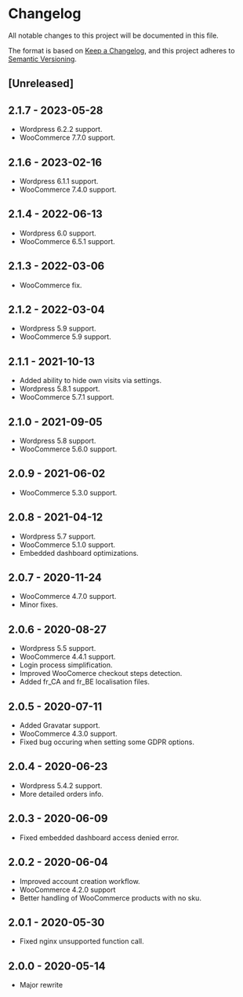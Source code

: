 # Changelog

All notable changes to this project will be documented in this file.

The format is based on [Keep a Changelog](https://keepachangelog.com/en/1.0.0/),
and this project adheres to [Semantic Versioning](https://semver.org/spec/v2.0.0.html).

## [Unreleased]

## 2.1.7 - 2023-05-28

- Wordpress 6.2.2 support.
- WooCommerce 7.7.0 support.

## 2.1.6 - 2023-02-16

- Wordpress 6.1.1 support.
- WooCommerce 7.4.0 support.

## 2.1.4 - 2022-06-13

- Wordpress 6.0 support.
- WooCommerce 6.5.1 support.


## 2.1.3 - 2022-03-06

- WooCommerce fix.

## 2.1.2 - 2022-03-04

- Wordpress 5.9 support.
- WooCommerce 5.9 support.

## 2.1.1 - 2021-10-13

- Added ability to hide own visits via settings.
- Wordpress 5.8.1 support.
- WooCommerce 5.7.1 support.

## 2.1.0 - 2021-09-05

- Wordpress 5.8 support.
- WooCommerce 5.6.0 support.

## 2.0.9 - 2021-06-02

- WooCommerce 5.3.0 support.

## 2.0.8 - 2021-04-12

- Wordpress 5.7 support.
- WooCommerce 5.1.0 support.
- Embedded dashboard optimizations.

## 2.0.7 - 2020-11-24

- WooCommerce 4.7.0 support.
- Minor fixes.

## 2.0.6 - 2020-08-27

- Wordpress 5.5 support.
- WooCommerce 4.4.1 support.
- Login process simplification. 
- Improved WooComerce checkout steps detection. 
- Added fr_CA and fr_BE localisation files.

## 2.0.5 - 2020-07-11

- Added Gravatar support.
- WooCommerce 4.3.0 support.
- Fixed bug occuring when setting some GDPR options.


## 2.0.4 - 2020-06-23

- Wordpress 5.4.2 support.
- More detailed orders info.


## 2.0.3 - 2020-06-09

- Fixed embedded dashboard access denied error.

## 2.0.2 - 2020-06-04

- Improved account creation workflow.
- WooCommerce 4.2.0 support
- Better handling of WooCommerce products with no sku.

## 2.0.1 - 2020-05-30

- Fixed nginx unsupported function call.

## 2.0.0 - 2020-05-14

- Major rewrite